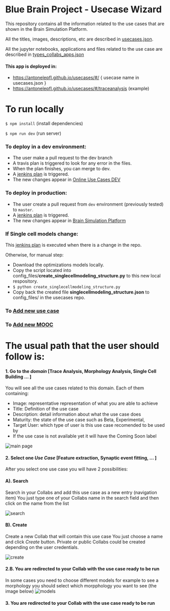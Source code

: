 # Blue Brain Project - Usecase Wizard
This repository contains all the information related to the use cases that are shown in the Brain Simulation Platform.

All the titles, images, descriptions, etc are described in [usecases.json](https://github.com/antonelepfl/usecases/blob/master/src/assets/config_files/usecases.json).

All the jupyter notebooks, applications and files related to the use case are described in [types_collabs_apps.json](https://github.com/antonelepfl/usecases/blob/master/src/assets/config_files/types_collabs_apps.json)

#### This app is deployed in:
* https://antonelepfl.github.io/usecases/#/ { usecase name in usecases.json }
* https://antonelepfl.github.io/usecases/#/traceanalysis (example)

# To run locally
``` $ npm install ``` (install dependencies)

``` $ npm run dev ``` (run server)

### To deploy in a dev environment:
* The user make a pull request to the dev branch
* A travis plan is triggered to look for any error in the files.
* When the plan finishes, you can merge to dev.
* A [jenkins plan](https://bbpcode.epfl.ch/ci/job/nse.usecases-wizard.github/) is triggered.
* The new changes appear in [Online Use Cases DEV](https://collab.humanbrainproject.eu/#/collab/8444/nav/64015)

### To deploy in production: 
* The user create a pull request from `dev` environment (previously tested) to `master`.
* A [jenkins plan](https://bbpcode.epfl.ch/ci/job/nse.usecases-wizard/) is triggered.
* The new changes appear in [Brain Simulation Platform](https://collab.humanbrainproject.eu/#/collab/1655/nav/28538)


### If Single cell models change:
This [jenkins plan](https://bbpcode.epfl.ch/ci/job/platform.lbologna_update_data/) is executed when there is a change in the repo.

Otherwise, for manual step:

* Download the optimizations models locally.
* Copy the script located into config_files/**create_singlecellmodeling_structure.py** to this new local respository.
* ``` $ python create_singlecellmodeling_structure.py ```
* Copy back the created file **singlecellmodeling_structure.json** to config_files/ in the usecases repo.


### To [Add new use case](/documentation/add_new_usecase.md)

### To [Add new MOOC](/documentation/add_new_mooc.md)

# The usual path that the user should follow is:
#### 1. Go to the *domain* [Trace Analysis, Morphology Analysis, Single Cell Building ... ]
You will see all the use cases related to this domain. Each of them containing:
- Image: representative representation of what you are able to achieve
- Title: Definition of the use case
- Description: detail information about what the use case does
- Maturity: the state of the use case such as Beta, Experimental, 
- Target User: which type of user is this use case recomended to be used by
- If the use case is not available yet it will have the Coming Soon label

![main page](/documentation/main.png?raw=true)

#### 2. Select one *Use Case* [Feature extraction, Synaptic event fitting, ... ]
After you select one use case you will have 2 possibilities:

#### A). Search
Search in your Collabs and add this use case as a new entry (navigation item)
You just type one of your Collabs name in the search field and then click on the name from the list

![search](/documentation/search.png?raw=true)

#### B). Create
Create a new Collab that will contain this use case
You just choose a name and click *Create* button.
Private or public Collabs could be created depending on the user credentials.

![create](/documentation/create.png?raw=true)

#### 2.B. You are redirected to your Collab with the use case ready to be run
In some cases you need to choose different models for example to see a morphology you should select which morpphology you want to see (the image below)
![models](/documentation/models.png?raw=true)

#### 3. You are redirected to your Collab with the use case ready to be run

